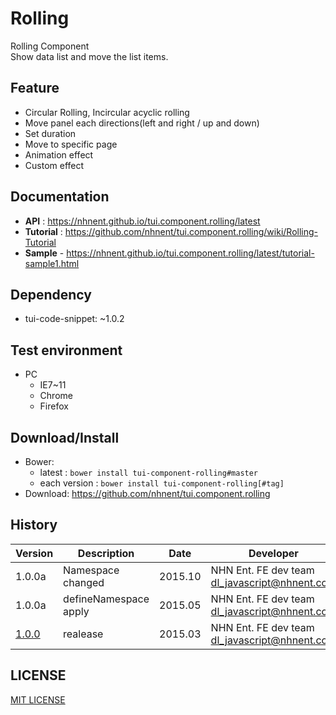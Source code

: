 Rolling
===============
Rolling Component<br>Show data list and move the list items.

## Feature
* Circular Rolling, Incircular acyclic rolling
* Move panel each directions(left and right / up and down)
* Set duration
* Move to specific page
* Animation effect
* Custom effect

## Documentation
* **API** : https://nhnent.github.io/tui.component.rolling/latest
* **Tutorial** : https://github.com/nhnent/tui.component.rolling/wiki/Rolling-Tutorial
* **Sample** - https://nhnent.github.io/tui.component.rolling/latest/tutorial-sample1.html




## Dependency
* tui-code-snippet: ~1.0.2

## Test environment
* PC
	* IE7~11
	* Chrome
	* Firefox


## Download/Install
* Bower:
   * latest : `bower install tui-component-rolling#master`
   * each version : `bower install tui-component-rolling[#tag]`
* Download: https://github.com/nhnent/tui.component.rolling

## History
| Version | Description | Date | Developer |
| ---- | ---- | ---- | ---- |
| 1.0.0a | Namespace changed | 2015.10 | NHN Ent. FE dev team <dl_javascript@nhnent.com> |
| 1.0.0a | defineNamespace apply | 2015.05 | NHN Ent. FE dev team <dl_javascript@nhnent.com> |
| <a href="https://nhnent.github.io/tui.component.rolling/1.0.0">1.0.0</a> | realease | 2015.03 | NHN Ent. FE dev team <dl_javascript@nhnent.com> |

## LICENSE
[MIT LICENSE](LICENSE)
